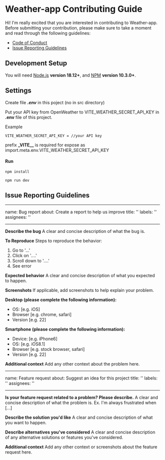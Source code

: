 # Weather-app Contributing Guide
Hi! I'm really excited that you are interested in contributing to Weather-app. Before submitting your contribution, please make sure to take a moment and read through the following guidelines:
- [Code of Conduct](https://github.com/Roman-wdesign/Weather-app?tab=coc-ov-file)
- [Issue Reporting Guidelines](#issue-reporting-guidelines)



## Development Setup
You will need [Node.js](https://nodejs.org) **version 18.12+**, and [NPM](https://docs.npmjs.com/cli/v10/commands/npm-install) **version 10.3.0+**.

## Settings

Create file **_.env_** in this poject (no in src directory)

Put your API key from OpenWeather to VITE_WEATHER_SECRET_API_KEY in
**.env** file of this project.

Example

```
VITE_WEATHER_SECRET_API_KEY = //your API key
```

prefix **\_VITE\_\_** is required for expose as import.meta.env.VITE_WEATHER_SECRET_API_KEY

#### Run

```
npm install
```

```
npm run dev
```

## Issue Reporting Guidelines

---
name: Bug report
about: Create a report to help us improve
title: ''
labels: ''
assignees: ''

---

**Describe the bug**
A clear and concise description of what the bug is.

**To Reproduce**
Steps to reproduce the behavior:
1. Go to '...'
2. Click on '....'
3. Scroll down to '....'
4. See error

**Expected behavior**
A clear and concise description of what you expected to happen.

**Screenshots**
If applicable, add screenshots to help explain your problem.

**Desktop (please complete the following information):**
 - OS: [e.g. iOS]
 - Browser [e.g. chrome, safari]
 - Version [e.g. 22]

**Smartphone (please complete the following information):**
 - Device: [e.g. iPhone6]
 - OS: [e.g. iOS8.1]
 - Browser [e.g. stock browser, safari]
 - Version [e.g. 22]

**Additional context**
Add any other context about the problem here.

---
name: Feature request
about: Suggest an idea for this project
title: ''
labels: ''
assignees: ''

---

**Is your feature request related to a problem? Please describe.**
A clear and concise description of what the problem is. Ex. I'm always frustrated when [...]

**Describe the solution you'd like**
A clear and concise description of what you want to happen.

**Describe alternatives you've considered**
A clear and concise description of any alternative solutions or features you've considered.

**Additional context**
Add any other context or screenshots about the feature request here.

